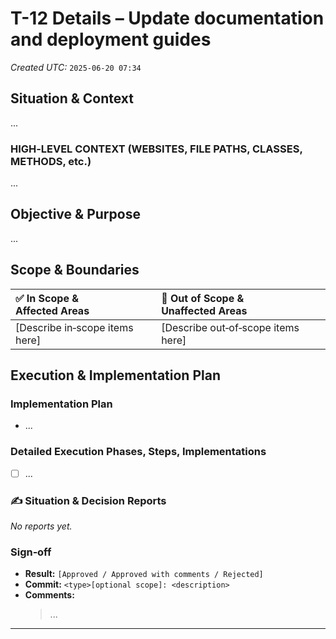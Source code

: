 <!---
⚠️ **DO NOT DELETE**
🔧 **TASK REPORT USAGE GUIDE**
================================

PURPOSE
-------
This file is the detailed execution log for a single task:
**T-12: Update documentation and deployment guides**.
It captures the specific context, plan, and ongoing status reports for
*this* task only.

HOW TO USE THIS LOG
-------------------
1.  **Fill out context & plan:** Before starting, detail the 'why' and 'how'
    in the relevant sections below.
2.  **Log all progress:** Use the "Situation Report" template to add updates
    under the "✍️ Situation & Decision Reports" section. Always add the newest
    report at the top.
3.  **Update the main log:** After updating this file, remember to also
    update the status and timestamp for this task in the main
    `executionLog.md` Task Board.

SITUATION REPORT TEMPLATE (Copy/paste to log an update)
-------------------------------------------------------
```markdown
**Situation Report: YYYY‑MM‑DD HH:MM UTC**
*   **Status:** 📋 / ▶️ / ✅ / 🚧
*   **Activity:** <concise summary of work performed>
*   **Observations:** <key findings, decisions, surprises>
*   **Next Steps:** <immediate follow‑ups or hand‑offs>
---
```
--->

# T-12 Details – Update documentation and deployment guides

*Created UTC:* `2025-06-20 07:34`

## Situation & Context

...

### HIGH‑LEVEL CONTEXT (WEBSITES, FILE PATHS, CLASSES, METHODS, etc.)

...

## Objective & Purpose

...

## Scope & Boundaries

| ✅ **In Scope & Affected Areas** | 🚫 **Out of Scope & Unaffected Areas** |
| :----------------------------- | :------------------------------------- |
| [Describe in‑scope items here] | [Describe out‑of‑scope items here]     |

## Execution & Implementation Plan

### Implementation Plan

* ...

### Detailed Execution Phases, Steps, Implementations

* [ ] ...

### ✍️ Situation & Decision Reports

*No reports yet.*

### Sign‑off
*   **Result:** `[Approved / Approved with comments / Rejected]`
*   **Commit:** `<type>[optional scope]: <description>`
*   **Comments:**
    > ...

---
